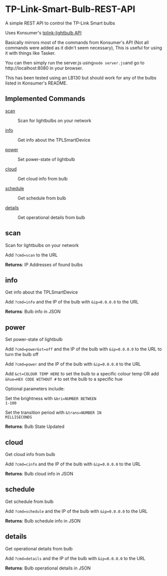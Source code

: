 # TP-Link-Smart-Bulb-REST-API

A simple REST API to control the TP-Link Smart bulbs

Uses Konsumer's [tplink-lightbulb API](https://github.com/konsumer/tplink-lightbulb)

Basically mirrors most of the commands from Konsumer's API (Not all commands were added as it didn't seem necessary), This is useful for using it with things like Tasker.

You can then simply run the server.js using``` node server.js ```and go to http://localhost:8080 in your browser.

This has been tested using an LB130 but should work for any of the bulbs listed in Konsumer's README.


## Implemented Commands

<dl>
<dt><a href="#module_scan">scan</a></dt>
<dd><p>Scan for lightbulbs on your network</p>
</dd>
<dt><a href="#module_info">info</a></dt>
<dd><p>Get info about the TPLSmartDevice</p>
</dd>
<dt><a href="#module_power">power</a></dt>
<dd><p>Set power-state of lightbulb</p>
</dd>
<dt><a href="#module_cloud">cloud</a></dt>
<dd><p>Get cloud info from bulb</p>
</dd>
<dt><a href="#module_schedule">schedule</a></dt>
<dd><p>Get schedule from bulb</p>
</dd>
<dt><a href="#module_details">details</a></dt>
<dd><p>Get operational details from bulb</p>
</dd>
</dl>

<a name="module_scan"></a>

## scan
Scan for lightbulbs on your network

Add <code>?cmd=scan</code> to the URL

**Returns**: IP Addresses of found bulbs

<a name="module_scan"></a>

<a name="module_info"></a>

## info
Get info about the TPLSmartDevice

Add <code>?cmd=info</code> and the IP of the bulb with <code>&ip=0.0.0.0</code> to the URL

**Returns**: Bulb info in JSON

<a name="module_power"></a>

## power
Set power-state of lightbulb

Add <code>?cmd=power&st=off</code> and the IP of the bulb with <code>&ip=0.0.0.0</code> to the URL to turn the bulb off

Add <code>?cmd=power</code> and the IP of the bulb with <code>&ip=0.0.0.0</code> to the URL

Add <code>&ct=COLOUR TEMP HERE</code> to set the bulb to a specific colour temp OR add <code>&hue=HEX CODE WITHOUT #</code> to set the bulb to a specific hue

Optional parameters include:

Set the brightness with <code>&bri=NUMBER BETWEEN 1-100</code> 

Set the transition period with <code>&trans=NUMBER IN MILLISECONDS</code> 


**Returns**: Bulb State Updated 

<a name="module_cloud"></a>

## cloud
Get cloud info from bulb

Add <code>?cmd=cinfo</code> and the IP of the bulb with <code>&ip=0.0.0.0</code> to the URL

**Returns**: Bulb cloud info in JSON  

<a name="module_schedule"></a>

## schedule
Get schedule from bulb

Add <code>?cmd=schedule</code> and the IP of the bulb with <code>&ip=0.0.0.0</code> to the URL

**Returns**: Bulb schedule info in JSON 

<a name="module_details"></a>

## details
Get operational details from bulb

Add <code>?cmd=details</code> and the IP of the bulb with <code>&ip=0.0.0.0</code> to the URL

**Returns**: Bulb operational details in JSON